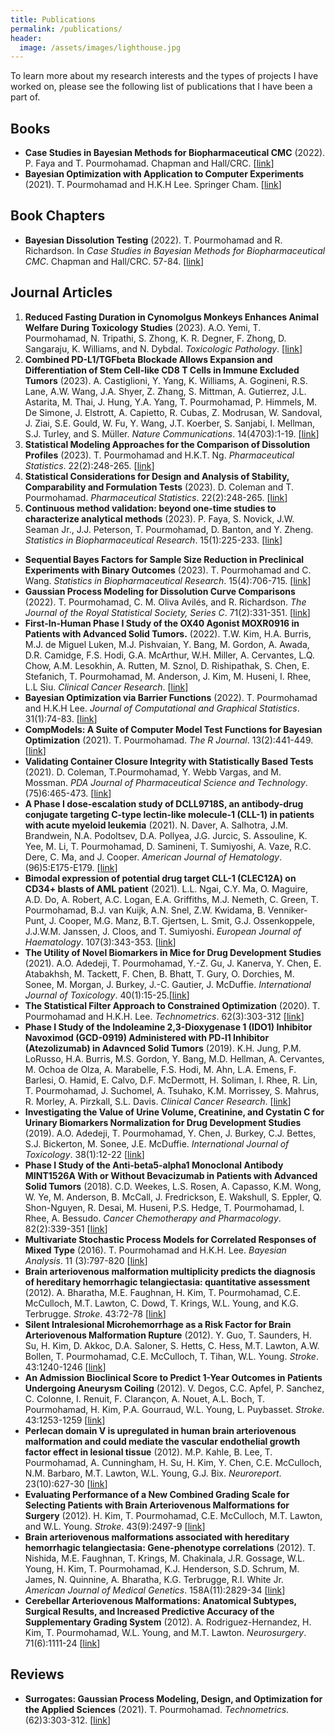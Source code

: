 ```yaml
---
title: Publications
permalink: /publications/
header:
  image: /assets/images/lighthouse.jpg
---
```

To learn more about my research interests and the types of projects I have worked on, please see the following list of publications that I have been a part of. 

## Books
- **Case Studies in Bayesian Methods for Biopharmaceutical CMC** (2022). P. Faya and T. Pourmohamad. Chapman and Hall/CRC. [[link](https://doi.org/10.1201/9781003255093)] 
- **Bayesian Optimization with Application to Computer Experiments** (2021). T. Pourmohamad and H.K.H Lee. Springer Cham. [[link](https://link.springer.com/book/10.1007/978-3-030-82458-7)] 

## Book Chapters
- **Bayesian Dissolution Testing** (2022). T. Pourmohamad and R. Richardson. In *Case Studies in Bayesian Methods for Biopharmaceutical CMC*. Chapman and Hall/CRC. 57-84. [[link](https://www.taylorfrancis.com/chapters/edit/10.1201/9781003255093-5/bayesian-dissolution-testing-tony-pourmohamad-robert-richardson)] 

## Journal Articles
1. **Reduced Fasting Duration in Cynomolgus Monkeys Enhances Animal Welfare During Toxicology Studies** (2023). A.O. Yemi, T. Pourmohamad, N. Tripathi, S. Zhong, K. R. Degner, F. Zhong, D. Sangaraju, K. Williams, and N. Dybdal. *Toxicologic Pathology*. [[link](https://journals.sagepub.com/doi/10.1177/01926233231193395)] 
1. **Combined PD-L1/TGFbeta Blockade Allows Expansion and Differentiation of Stem Cell-like CD8 T Cells in Immune Excluded Tumors** (2023). A. Castiglioni, Y. Yang, K. Williams, A. Gogineni, R.S. Lane, A.W. Wang, J.A. Shyer, Z. Zhang, S. Mittman, A. Gutierrez, J.L. Astarita, M. Thai, J. Hung, Y.A. Yang, T. Pourmohamad, P. Himmels, M. De Simone, J. Elstrott, A. Capietto, R. Cubas, Z. Modrusan, W. Sandoval, J. Ziai, S.E. Gould, W. Fu, Y. Wang, J.T. Koerber, S. Sanjabi, I. Mellman, S.J. Turley, and S. Müller. *Nature Communications*. 14(4703):1-19. [[link](https://www.nature.com/articles/s41467-023-40398-4)] 
1. **Statistical Modeling Approaches for the Comparison of Dissolution Profiles** (2023). T. Pourmohamad and H.K.T. Ng. *Pharmaceutical Statistics*. 22(2):248-265. [[link](https://onlinelibrary.wiley.com/doi/10.1002/pst.2274)]
1. **Statistical Considerations for Design and Analysis of Stability, Comparability and Formulation Tests** (2023). D. Coleman and T. Pourmohamad. *Pharmaceutical Statistics*. 22(2):248-265. [[link](https://onlinelibrary.wiley.com/doi/full/10.1002/pst.2269)]
1. **Continuous method validation: beyond one-time studies to characterize analytical methods** (2023). P. Faya, S. Novick, J.W. Seaman Jr., J.J. Peterson, T. Pourmohamad, D. Banton, and Y. Zheng. *Statistics in Biopharmaceutical Research*. 15(1):225-233. [[link](https://www.tandfonline.com/doi/abs/10.1080/19466315.2022.2036637)] 
- **Sequential Bayes Factors for Sample Size Reduction in Preclinical Experiments with Binary Outcomes** (2023). T. Pourmohamad and C. Wang. *Statistics in Biopharmaceutical Research*. 15(4):706-715. [[link](https://www.tandfonline.com/doi/abs/10.1080/19466315.2022.2123386)]  
- **Gaussian Process Modeling for Dissolution Curve Comparisons** (2022). T. Pourmohamad, C. M. Oliva Avilés, and R. Richardson. *The Journal of the Royal Statistical Society, Series C*. 71(2):331-351. [[link](https://rss.onlinelibrary.wiley.com/doi/10.1111/rssc.12535)] 
- **First-In-Human Phase I Study of the OX40 Agonist MOXR0916 in Patients with Advanced Solid Tumors.** (2022). T.W. Kim, H.A. Burris, M.J. de Miguel Luken, M.J. Pishvaian, Y. Bang, M. Gordon, A. Awada, D.R. Camidge, F.S. Hodi, G.A. McArthur, W.H. Miller, A. Cervantes, L.Q. Chow, A.M. Lesokhin, A. Rutten, M. Sznol, D. Rishipathak, S. Chen, E. Stefanich, T. Pourmohamad, M. Anderson, J. Kim, M. Huseni, I. Rhee, L.L Siu. *Clinical Cancer Research*. [[link](https://aacrjournals.org/clincancerres/article/doi/10.1158/1078-0432.CCR-21-4020/706911/First-In-Human-Phase-I-Study-of-the-OX40-Agonist)]
- **Bayesian Optimization via Barrier Functions** (2022). T. Pourmohamad and H.K.H Lee. *Journal of Computational and Graphical Statistics*. 31(1):74-83. [[link](https://www.tandfonline.com/doi/abs/10.1080/10618600.2021.1935270?journalCode=ucgs20)] 
- **CompModels: A Suite of Computer Model Test Functions for Bayesian Optimization** (2021). T. Pourmohamad. *The R Journal*. 13(2):441-449. [[link](https://journal.r-project.org/archive/2021/RJ-2021-076/)] 
- **Validating Container Closure Integrity with Statistically Based Tests** (2021). D. Coleman, T.Pourmohamad, Y. Webb Vargas, and M. Mossman. *PDA Journal of Pharmaceutical Science and Technology*. (75)6:465-473. [[link](https://journal.pda.org/content/75/6/465)] 
- **A Phase I dose-escalation study of DCLL9718S, an antibody-drug conjugate targeting C-type lectin-like molecule-1 (CLL-1) in patients with acute myeloid leukemia** (2021). N. Daver, A. Salhotra, J.M. Brandwein, N.A. Podoltsev, D.A. Pollyea, J.G. Jurcic, S. Assouline, K. Yee,
M. Li, T. Pourmohamad, D. Samineni, T. Sumiyoshi, A. Vaze, R.C. Dere, C. Ma, and J. Cooper. *American Journal of Hematology*. (96)5:E175-E179. [[link](https://onlinelibrary.wiley.com/doi/10.1002/ajh.26136)]
- **Bimodal expression of potential drug target CLL-1 (CLEC12A) on CD34+ blasts of AML patient** (2021). L.L. Ngai, C.Y. Ma, O. Maguire, A.D. Do, A. Robert, A.C. Logan, E.A. Griffiths, M.J. Nemeth, C. Green, T. Pourmohamad, B.J. van Kuijk, A.N. Snel, Z.W. Kwidama, B. Venniker-Punt, J. Cooper, M.G. Manz, B.T. Gjertsen, L. Smit, G.J. Ossenkoppele, J.J.W.M. Janssen, J. Cloos, and T. Sumiyoshi. *European Journal of Haematology*. 107(3):343-353. [[link](https://onlinelibrary.wiley.com/doi/10.1111/ejh.13672)]
- **The Utility of Novel Biomarkers in Mice for Drug Development Studies** (2021). A.O. Adedeji, T. Pourmohamad, Y.-Z. Gu, J. Kanerva, Y. Chen, E. Atabakhsh, M. Tackett, F. Chen, B. Bhatt, T. Gury, O. Dorchies, M. Sonee, M. Morgan, J. Burkey, J.-C. Gautier, J. McDuffie. *International Journal of Toxicology*. 40(1):15-25.[[link](https://journals.sagepub.com/doi/10.1177/1091581820970498)]
- **The Statistical Filter Approach to Constrained Optimization** (2020). T. Pourmohamad and H.K.H. Lee. *Technometrics*. 62(3):303-312 [[link](https://doi.org/10.1080/00401706.2019.1638304)] 
- **Phase I Study of the Indoleamine 2,3-Dioxygenase 1 (IDO1) Inhibitor Navoximod (GCD-0919) Administered with PD-l1 Inhibitor (Atezolizumab) in Adavnced Solid Tumors** (2019).
K.H. Jung, P.M. LoRusso, H.A. Burris, M.S. Gordon, Y. Bang, M.D. Hellman, A. Cervantes, M. Ochoa de Olza, A. Marabelle, F.S. Hodi, M. Ahn, L.A. Emens, F. Barlesi, O. Hamid, E. Calvo, D.F. McDermott, H. Soliman, I. Rhee, R. Lin, T. Pourmohamad, J. Suchomel, A. Tsuhako, K.M. Morrissey, S. Mahrus, R. Morley, A. Pirzkall, S.L. Davis. *Clinical Cancer Research*. [[link](http://clincancerres.aacrjournals.org/content/early/2019/02/15/1078-0432.CCR-18-2740.abstract?casa_token=LiE4CMwwEMgAAAAA:9klg5HYecBTePpF8btXVJyJjbdTcHV8aNahPBx_muABv9C9mBJETT6Zm7AFeZ2LdQGg3px39GhxJXLhN0A)]
- **Investigating the Value of Urine Volume, Creatinine, and Cystatin C for Urinary Biomarkers Normalization
for Drug Development Studies** (2019).
A.O. Adedeji, T. Pourmohamad, Y. Chen, J. Burkey, C.J. Bettes, S.J. Bickerton, M. Sonee, J.E. McDuffie. *International Journal of Toxicology*. 38(1):12-22 [[link](https://journals.sagepub.com/doi/abs/10.1177/1091581818819791?casa_token=zWCDgta3dP4AAAAA:Hpp7e-GXLGP1-tYeZ1sey8BXkZfGABn14SZAi9raoT9lIHMuG43ishE7bYgB8oATrz12EcrkWUAmwA)]
- **Phase I Study of the Anti-beta5-alpha1 Monoclonal Antibody MINT1526A With or Without Bevacizumab in Patients with Advanced Solid Tumors** (2018).
C.D. Weekes, L.S. Rosen, A. Capasso, K.M. Wong, W. Ye, M. Anderson, B. McCall, J. Fredrickson, E.
Wakshull, S. Eppler, Q. Shon-Nguyen, R. Desai, M. Huseni, P.S. Hedge, T. Pourmohamad, I. Rhee, A.
Bessudo. *Cancer Chemotherapy and Pharmacology*. 82(2):339-351 [[link](https://rd.springer.com/article/10.1007/s00280-018-3622-8)]
- **Multivariate Stochastic Process Models for Correlated Responses of Mixed Type** (2016).
T. Pourmohamad and H.K.H. Lee. *Bayesian Analysis*. 11 (3):797-820 [[link](https://projecteuclid.org/euclid.ba/1444308210)] 
- **Brain arteriovenous malformation multiplicity predicts the diagnosis of hereditary hemorrhagic telangiectasia: quantitative assessment** (2012).
A. Bharatha, M.E. Faughnan, H. Kim, T. Pourmohamad, C.E. McCulloch, M.T. Lawton, C. Dowd, T.
Krings, W.L. Young, and K.G. Terbrugge. *Stroke*. 43:72-78 [[link](https://www.ahajournals.org/doi/full/10.1161/STROKEAHA.111.629865)]
- **Silent Intralesional Microhemorrhage as a Risk Factor for Brain Arteriovenous Malformation Rupture** (2012).
Y. Guo, T. Saunders, H. Su, H. Kim, D. Akkoc, D.A. Saloner, S. Hetts, C. Hess, M.T. Lawton, A.W.
Bollen, T. Pourmohamad, C.E. McCulloch, T. Tihan, W.L. Young. *Stroke*. 43:1240-1246 [[link](https://www.ahajournals.org/doi/full/10.1161/STROKEAHA.111.647263)]
- **An Admission Bioclinical Score to Predict 1-Year Outcomes in Patients Undergoing Aneurysm Coiling** (2012).
V. Degos, C.C. Apfel, P. Sanchez, C. Colonne, I. Renuit, F. Clarançon, A. Nouet, A.L. Boch, T. Pourmohamad,
H. Kim, P.A. Gourraud, W.L. Young, L. Puybasset. *Stroke*. 43:1253-1259 [[link](https://www.ahajournals.org/doi/full/10.1161/STROKEAHA.111.638197)]
- **Perlecan domain V is upregulated in human brain arteriovenous malformation and could mediate the vascular endothelial growth factor effect in lesional tissue** (2012). 
M.P. Kahle, B. Lee, T. Pourmohamad, A. Cunningham, H. Su, H. Kim, Y. Chen, C.E. McCulloch,
N.M. Barbaro, M.T. Lawton, W.L. Young, G.J. Bix. *Neuroreport*. 23(10):627-30 [[link](https://www.ncbi.nlm.nih.gov/pmc/articles/PMC3535489/)]
- **Evaluating Performance of a New Combined Grading Scale for Selecting Patients with Brain Arteriovenous Malformations for Surgery** (2012).
H. Kim, T. Pourmohamad, C.E. McCulloch, M.T. Lawton, and W.L. Young. *Stroke*. 43(9):2497-9 [[link](https://www.ahajournals.org/doi/full/10.1161/STROKEAHA.112.661942)]
- **Brain arteriovenous malformations associated with hereditary hemorrhagic telangiectasia: Gene-phenotype
correlations** (2012).
T. Nishida, M.E. Faughnan, T. Krings, M. Chakinala, J.R. Gossage, W.L. Young, H. Kim, T. Pourmohamad,
K.J. Henderson, S.D. Schrum, M. James, N. Quinnine, A. Bharatha, K.G. Terbrugge, R.I. White Jr. *American Journal of Medical Genetics*. 158A(11):2829-34 [[link](https://www.ncbi.nlm.nih.gov/pubmed/22991266)]
- **Cerebellar Arteriovenous Malformations: Anatomical Subtypes, Surgical Results, and Increased Predictive Accuracy of the
Supplementary Grading System** (2012).
A. Rodriguez-Hernandez, H. Kim, T. Pourmohamad, W.L. Young, and M.T. Lawton. *Neurosurgery*. 71(6):1111-24 [[link](https://www.ncbi.nlm.nih.gov/pubmed/22986595)]

## Reviews
- **Surrogates: Gaussian Process Modeling, Design, and Optimization for the Applied Sciences** (2021). T. Pourmohamad. *Technometrics*. (62)3:303-312. [[link](https://www.tandfonline.com/doi/full/10.1080/00401706.2020.1865008)] 
